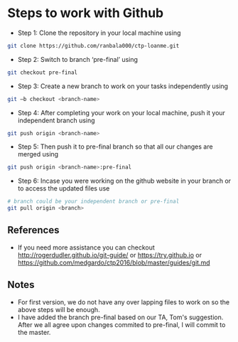 # Steps to work with Github

* Step 1: Clone the repository in your local machine using
```bash 
git clone https://github.com/ranbala000/ctp-loanme.git
```
* Step 2: Switch to branch ‘pre-final’ using 
```bash
git checkout pre-final
```
* Step 3: Create a new branch to work on your tasks independently using 
```bash
git –b checkout <branch-name>
```
* Step 4: After completing your work on your local machine, push it your independent branch using 
```bash
git push origin <branch-name>
```
* Step 5: Then push it to pre-final branch so that all our changes are merged using 
```bash
git push origin <branch-name>:pre-final
```
* Step 6: Incase you were working on the github website in your branch or to access the updated files use
```bash
# branch could be your independent branch or pre-final
git pull origin <branch>
```


## References  
* If you need more assistance you can checkout http://rogerdudler.github.io/git-guide/ or https://try.github.io or https://github.com/medgardo/ctp2016/blob/master/guides/git.md

## Notes
* For first version, we do not have any over lapping files to work on so the above steps will be enough.
* I have added the branch pre-final based on our TA, Tom's suggestion. After we all agree upon changes commited to pre-final, I will commit to the master.
